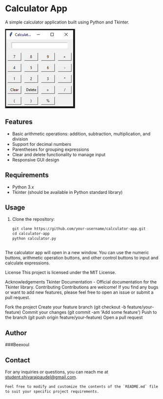 # Calculator App

A simple calculator application built using Python and Tkinter.

![Calculator App Screenshot](ScreenShot.png)
## Features

- Basic arithmetic operations: addition, subtraction, multiplication, and division
- Support for decimal numbers
- Parentheses for grouping expressions
- Clear and delete functionality to manage input
- Responsive GUI design

## Requirements

- Python 3.x
- Tkinter (should be available in Python standard library)

## Usage

1. Clone the repository:

   ```shell
   git clone https://github.com/your-username/calculator-app.git
   cd calculator-app
   python calculator.py


The calculator app will open in a new window. You can use the numeric buttons, arithmetic operation buttons, and other control buttons to input and calculate expressions.

License
This project is licensed under the MIT License.

Acknowledgements
Tkinter Documentation - Official documentation for the Tkinter library.
Contributing
Contributions are welcome! If you find any bugs or want to add new features, please feel free to open an issue or submit a pull request.

Fork the project
Create your feature branch (git checkout -b feature/your-feature)
Commit your changes (git commit -am 'Add some feature')
Push to the branch (git push origin feature/your-feature)
Open a pull request

## Author

###Beexoul

## Contact
For any inquiries or questions, you can reach me at student.shivarajpaudel@gmail.com.

```shell
Feel free to modify and customize the contents of the `README.md` file to suit your specific project requirements.





